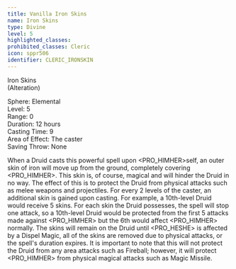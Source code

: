 ```yaml
---
title: Vanilla Iron Skins
name: Iron Skins
type: Divine
level: 5
highlighted_classes: 
prohibited_classes: Cleric
icon: sppr506
identifier: CLERIC_IRONSKIN
---
```

Iron Skins  
(Alteration)  
  
Sphere: Elemental  
Level: 5  
Range: 0  
Duration: 12 hours  
Casting Time: 9  
Area of Effect: The caster  
Saving Throw: None   
  
When a Druid casts this powerful spell upon &lt;PRO_HIMHER&gt;self, an outer skin of iron will move up from the ground, completely covering &lt;PRO_HIMHER&gt;. This skin is, of course, magical and will hinder the Druid in no way. The effect of this is to protect the Druid from physical attacks such as melee weapons and projectiles. For every 2 levels of the caster, an additional skin is gained upon casting. For example, a 10th-level Druid would receive 5 skins. For each skin the Druid possesses, the spell will stop one attack, so a 10th-level Druid would be protected from the first 5 attacks made against &lt;PRO_HIMHER&gt; but the 6th would affect &lt;PRO_HIMHER&gt; normally. The skins will remain on the Druid until &lt;PRO_HESHE&gt; is affected by a Dispel Magic, all of the skins are removed due to physical attacks, or the spell's duration expires. It is important to note that this will not protect the Druid from any area attacks such as Fireball; however, it will protect &lt;PRO_HIMHER&gt; from physical magical attacks such as Magic Missile.  
